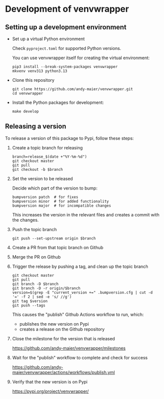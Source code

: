 # Development of venvwrapper

## Setting up a development environment

* Set up a virtual Python environment

  Check `pyproject.toml` for supported Python versions.

  You can use venvwrapper itself for creating the virtual environment:

  ```
  pip3 install --break-system-packages venvwrapper
  mkvenv venv313 python3.13
  ```

* Clone this repository

  ```
  git clone https://github.com/andy-maier/venvwrapper.git
  cd venvwrapper
  ```

* Install the Python packages for development:

  ```
  make develop
  ```

## Releasing a version

To release a version of this package to Pypi, follow these steps:

1.  Create a topic branch for releasing

    ```
    branch=release_$(date +"%Y-%m-%d")
    git checkout master
    git pull
    git checkout -b $branch
    ```

2.  Set the version to be released

    Decide which part of the version to bump:

    ```
    bumpversion patch  # for fixes
    bumpversion minor  # for added functionality
    bumpversion major  # for incompatible changes
    ```

    This increases the version in the relevant files and creates a commit with
    the changes.

3.  Push the topic branch

    ```
    git push --set-upstream origin $branch
    ```

4.  Create a PR from that topic branch on Github

5.  Merge the PR on Github

6.  Trigger the release by pushing a tag, and clean up the topic branch

    ```
    git checkout master
    git pull
    git branch -D $branch
    git branch -D -r origin/$branch
    version=$(grep -E "current_version +=" .bumpversion.cfg | cut -d '=' -f 2 | sed -e 's/ //g')
    git tag $version
    git push --tags
    ```

    This causes the "publish" Github Actions workflow to run, which:

    * publishes the new version on Pypi
    * creates a release on the Github repository

7.  Close the milestone for the version that is released

    https://github.com/andy-maier/venvwrapper/milestones

8.  Wait for the "publish" workflow to complete and check for success

    https://github.com/andy-maier/venvwrapper/actions/workflows/publish.yml

9.  Verify that the new version is on Pypi

    https://pypi.org/project/venvwrapper/
